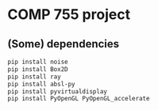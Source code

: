 # COMP 755 project

## (Some) dependencies

```bash
pip install noise
pip install Box2D
pip install ray
pip install absl-py
pip install pyvirtualdisplay
pip install PyOpenGL PyOpenGL_accelerate
```